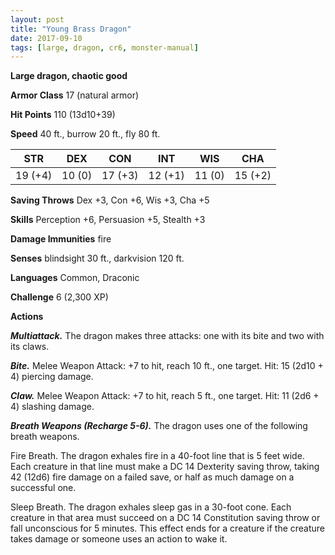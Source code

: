 ```yaml
---
layout: post
title: "Young Brass Dragon"
date: 2017-09-10
tags: [large, dragon, cr6, monster-manual]
---
```


**Large dragon, chaotic good**

**Armor Class** 17 (natural armor)

**Hit Points** 110 (13d10+39)

**Speed** 40 ft., burrow 20 ft., fly 80 ft.

|   STR   |   DEX   |   CON   |   INT   |   WIS   |   CHA   |
|:-----:|:-----:|:-----:|:-----:|:-----:|:-----:|
| 19 (+4) | 10 (0) | 17 (+3) | 12 (+1) | 11 (0) | 15 (+2) |

**Saving Throws** Dex +3, Con +6, Wis +3, Cha +5

**Skills** Perception +6, Persuasion +5, Stealth +3

**Damage Immunities** fire

**Senses** blindsight 30 ft., darkvision 120 ft.

**Languages** Common, Draconic

**Challenge** 6 (2,300 XP)

**Actions**

***Multiattack.*** The dragon makes three attacks: one with its bite and two with its claws.

***Bite.*** Melee Weapon Attack: +7 to hit, reach 10 ft., one target. Hit: 15 (2d10 + 4) piercing damage.

***Claw.*** Melee Weapon Attack: +7 to hit, reach 5 ft., one target. Hit: 11 (2d6 + 4) slashing damage.

***Breath Weapons (Recharge 5-6).*** The dragon uses one of the following breath weapons.

Fire Breath. The dragon exhales fire in a 40-foot line that is 5 feet wide. Each creature in that line must make a DC 14 Dexterity saving throw, taking 42 (12d6) fire damage on a failed save, or half as much damage on a successful one.

Sleep Breath. The dragon exhales sleep gas in a 30-foot cone. Each creature in that area must succeed on a DC 14 Constitution saving throw or fall unconscious for 5 minutes. This effect ends for a creature if the creature takes damage or someone uses an action to wake it.


